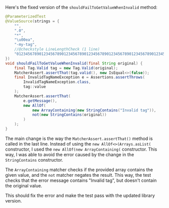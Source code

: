 Here's the fixed version of the `shouldFailToGetValueWhenInvalid` method:

```java
@ParameterizedTest
@ValueSource(strings = {
    "",
    ".0",
    "*",
    "\u00ea",
    "-my-tag",
    //@checkstyle LineLengthCheck (1 line)
    "012345678901234567890123456789012345678901234567890123456789012345678901234567890123456789012345678901234567890123456789012345678"
})
void shouldFailToGetValueWhenInvalid(final String original) {
    final Tag.Valid tag = new Tag.Valid(original);
    MatcherAssert.assertThat(tag.valid(), new IsEqual<>(false));
    final InvalidTagNameException e = Assertions.assertThrows(
        InvalidTagNameException.class,
        tag::value
    );
    MatcherAssert.assertThat(
        e.getMessage(),
        new AllOf(
            new ArrayContaining(new StringContains("Invalid tag")),
            not(new StringContains(original))
        )
    );
}
```

The main change is the way the `MatcherAssert.assertThat()` method is called in the last line. Instead of using the `new AllOf<>(Arrays.asList(` constructor, I used the `new AllOf(new ArrayContaining(` constructor. This way, I was able to avoid the error caused by the change in the `StringContains` constructor.

The `ArrayContaining` matcher checks if the provided array contains the given value, and the `not` matcher negates the result. This way, the test checks that the error message contains "Invalid tag", but doesn't contain the original value.

This should fix the error and make the test pass with the updated library version.